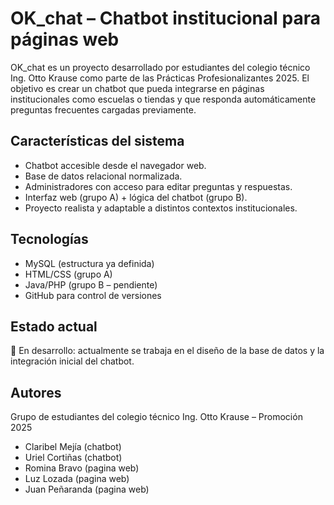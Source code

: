 # OK_chat – Chatbot institucional para páginas web

OK_chat es un proyecto desarrollado por estudiantes del colegio técnico Ing. Otto Krause como parte de las Prácticas Profesionalizantes 2025. 
El objetivo es crear un chatbot que pueda integrarse en páginas institucionales como escuelas o tiendas y que responda automáticamente preguntas frecuentes cargadas previamente.

## Características del sistema

- Chatbot accesible desde el navegador web.
- Base de datos relacional normalizada.
- Administradores con acceso para editar preguntas y respuestas.
- Interfaz web (grupo A) + lógica del chatbot (grupo B).
- Proyecto realista y adaptable a distintos contextos institucionales.

## Tecnologías

- MySQL (estructura ya definida)
- HTML/CSS (grupo A)
- Java/PHP (grupo B – pendiente)
- GitHub para control de versiones

## Estado actual

🚧 En desarrollo: actualmente se trabaja en el diseño de la base de datos y la integración inicial del chatbot.

## Autores

Grupo de estudiantes del colegio técnico Ing. Otto Krause – Promoción 2025  
- Claribel Mejía (chatbot)  
- Uriel Cortiñas (chatbot)
- Romina Bravo (pagina web)
- Luz Lozada (pagina web)
- Juan Peñaranda (pagina web) 
